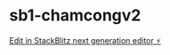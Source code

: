 # sb1-chamcongv2

[Edit in StackBlitz next generation editor ⚡️](https://stackblitz.com/~/github.com/dangvu008/sb1-chamcongv2)